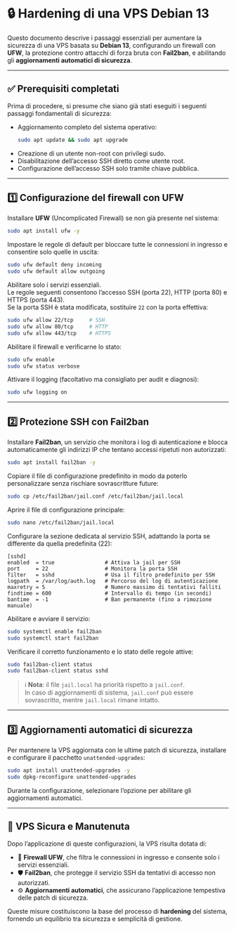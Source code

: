 # 🔒 Hardening di una VPS Debian 13

Questo documento descrive i passaggi essenziali per aumentare la sicurezza di una VPS basata su **Debian 13**, configurando un firewall con **UFW**, la protezione contro attacchi di forza bruta con **Fail2ban**, e abilitando gli **aggiornamenti automatici di sicurezza**.

---

## ✅ Prerequisiti completati
Prima di procedere, si presume che siano già stati eseguiti i seguenti passaggi fondamentali di sicurezza:

- Aggiornamento completo del sistema operativo:  
  ```bash
  sudo apt update && sudo apt upgrade
  ```
- Creazione di un utente non-root con privilegi sudo.  
- Disabilitazione dell’accesso SSH diretto come utente root.  
- Configurazione dell’accesso SSH solo tramite chiave pubblica.  

---

## 1️⃣ Configurazione del firewall con UFW

Installare **UFW** (Uncomplicated Firewall) se non già presente nel sistema:

```bash
sudo apt install ufw -y
```

Impostare le regole di default per bloccare tutte le connessioni in ingresso e consentire solo quelle in uscita:

```bash
sudo ufw default deny incoming
sudo ufw default allow outgoing
```

Abilitare solo i servizi essenziali.  
Le regole seguenti consentono l’accesso SSH (porta 22), HTTP (porta 80) e HTTPS (porta 443).  
Se la porta SSH è stata modificata, sostituire `22` con la porta effettiva:

```bash
sudo ufw allow 22/tcp     # SSH
sudo ufw allow 80/tcp     # HTTP
sudo ufw allow 443/tcp    # HTTPS
```

Abilitare il firewall e verificarne lo stato:

```bash
sudo ufw enable
sudo ufw status verbose
```

Attivare il logging (facoltativo ma consigliato per audit e diagnosi):

```bash
sudo ufw logging on
```

---

## 2️⃣ Protezione SSH con Fail2ban

Installare **Fail2ban**, un servizio che monitora i log di autenticazione e blocca automaticamente gli indirizzi IP che tentano accessi ripetuti non autorizzati:

```bash
sudo apt install fail2ban -y
```

Copiare il file di configurazione predefinito in modo da poterlo personalizzare senza rischiare sovrascritture future:

```bash
sudo cp /etc/fail2ban/jail.conf /etc/fail2ban/jail.local
```

Aprire il file di configurazione principale:

```bash
sudo nano /etc/fail2ban/jail.local
```

Configurare la sezione dedicata al servizio SSH, adattando la porta se differente da quella predefinita (22):

```
[sshd]
enabled  = true                # Attiva la jail per SSH
port     = 22                  # Monitora la porta SSH
filter   = sshd                # Usa il filtro predefinito per SSH
logpath  = /var/log/auth.log   # Percorso del log di autenticazione
maxretry = 5                   # Numero massimo di tentativi falliti
findtime = 600                 # Intervallo di tempo (in secondi)
bantime  = -1                  # Ban permanente (fino a rimozione manuale)
```

Abilitare e avviare il servizio:

```bash
sudo systemctl enable fail2ban
sudo systemctl start fail2ban
```

Verificare il corretto funzionamento e lo stato delle regole attive:

```bash
sudo fail2ban-client status
sudo fail2ban-client status sshd
```

> ℹ️ **Nota**: il file `jail.local` ha priorità rispetto a `jail.conf`.  
> In caso di aggiornamenti di sistema, `jail.conf` può essere sovrascritto, mentre `jail.local` rimane intatto.

---

## 3️⃣ Aggiornamenti automatici di sicurezza

Per mantenere la VPS aggiornata con le ultime patch di sicurezza, installare e configurare il pacchetto `unattended-upgrades`:

```bash
sudo apt install unattended-upgrades -y
sudo dpkg-reconfigure unattended-upgrades
```

Durante la configurazione, selezionare l’opzione per abilitare gli aggiornamenti automatici.

---

## 🚀 VPS Sicura e Manutenuta

Dopo l’applicazione di queste configurazioni, la VPS risulta dotata di:

- 🔐 **Firewall UFW**, che filtra le connessioni in ingresso e consente solo i servizi essenziali.  
- 🛡️ **Fail2ban**, che protegge il servizio SSH da tentativi di accesso non autorizzati.  
- ⚙️ **Aggiornamenti automatici**, che assicurano l’applicazione tempestiva delle patch di sicurezza.  

Queste misure costituiscono la base del processo di **hardening** del sistema, fornendo un equilibrio tra sicurezza e semplicità di gestione.  
